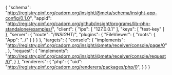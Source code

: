 
{
    "schema": "http://registry.pinf.org/cadorn.org/insight/@meta/schema/insight-app-config/0.1.0",
    "appid": "http://registry.pinf.org/cadorn.org/github/insight/programs/lib-php-standalone/examples/",
    "client": {
        "ips": [
            "127.0.0.1"
        ],
        "keys": [
            "test-key"
        ]
    },
    "server": {
        "route": "/_INSIGHT_/",
        "plugins": {
            "FileViewer": {
                "roots": {
                    "App": "../"
                }
            }
        }
    },
    "targets": {
        "console": {
            "implements": "http://registry.pinf.org/cadorn.org/insight/@meta/receiver/console/page/0",
        },
        "request": {
            "implements": "http://registry.pinf.org/cadorn.org/insight/@meta/receiver/console/request/0",
        }
    },
    "renderers": {
        "php": {
            "uid": "http://registry.pinf.org/cadorn.org/renderers/packages/php/0",
        }
    }
}
